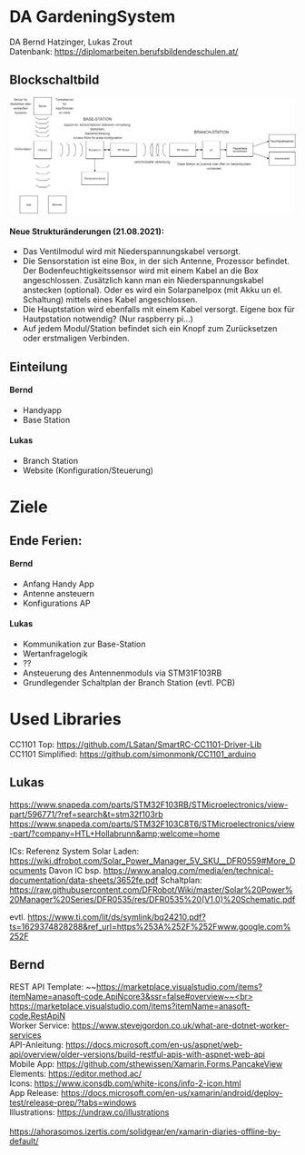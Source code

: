 # DA GardeningSystem
DA Bernd Hatzinger, Lukas Zrout<br>
Datenbank: https://diplomarbeiten.berufsbildendeschulen.at/

## Blockschaltbild
<img src="./Aufgabenstellung/SmartGardeningSystem_V2.png">

#### Neue Strukturänderungen (21.08.2021):
- Das Ventilmodul wird mit Niederspannungskabel versorgt.
- Die Sensorstation ist eine Box, in der sich Antenne, Prozessor befindet. 
Der Bodenfeuchtigkeitssensor wird mit einem Kabel an die Box angeschlossen. 
Zusätzlich kann man ein Niederspannungskabel anstecken (optional). Oder es wird ein Solarpanelpox (mit Akku un el. Schaltung) mittels eines Kabel angeschlossen.
- Die Hauptstation wird ebenfalls mit einem Kabel versorgt. Eigene box für Hautpstation notwendig? (Nur raspberry pi...)
- Auf jedem Modul/Station befindet sich ein Knopf zum Zurücksetzen oder erstmaligen Verbinden.

## Einteilung
#### Bernd
- Handyapp
- Base Station
#### Lukas
- Branch Station
- Website (Konfiguration/Steuerung)

# Ziele
## Ende Ferien:
#### Bernd
- Anfang Handy App
- Antenne ansteuern
- Konfigurations AP
#### Lukas
- Kommunikation zur Base-Station
- Wertanfragelogik
- ??
- Ansteuerung des Antennenmoduls via STM31F103RB
- Grundlegender Schaltplan der Branch Station (evtl. PCB)

# Used Libraries
CC1101 Top: https://github.com/LSatan/SmartRC-CC1101-Driver-Lib<br>
	CC1101 Simplified: https://github.com/simonmonk/CC1101_arduino<br>

## Lukas
https://www.snapeda.com/parts/STM32F103RB/STMicroelectronics/view-part/596771/?ref=search&t=stm32f103rb
https://www.snapeda.com/parts/STM32F103C8T6/STMicroelectronics/view-part/?company=HTL+Hollabrunn&amp;welcome=home

ICs:
Referenz System Solar Laden: https://wiki.dfrobot.com/Solar_Power_Manager_5V_SKU__DFR0559#More_Documents
Davon IC bsp. https://www.analog.com/media/en/technical-documentation/data-sheets/3652fe.pdf
Schaltplan: https://raw.githubusercontent.com/DFRobot/Wiki/master/Solar%20Power%20Manager%20Series/DFR0535/res/DFR0535%20(V1.0)%20Schematic.pdf

evtl. https://www.ti.com/lit/ds/symlink/bq24210.pdf?ts=1629374828288&ref_url=https%253A%252F%252Fwww.google.com%252F
## Bernd
REST API Template: ~~https://marketplace.visualstudio.com/items?itemName=anasoft-code.ApiNcore3&ssr=false#overview~~<br>
                   https://marketplace.visualstudio.com/items?itemName=anasoft-code.RestApiN<br>
Worker Service: https://www.stevejgordon.co.uk/what-are-dotnet-worker-services<br>
API-Anleitung: https://docs.microsoft.com/en-us/aspnet/web-api/overview/older-versions/build-restful-apis-with-aspnet-web-api<br>
Mobile App: https://github.com/sthewissen/Xamarin.Forms.PancakeView<br>
Elements: https://editor.method.ac/<br>
Icons: https://www.iconsdb.com/white-icons/info-2-icon.html<br>
App Release: https://docs.microsoft.com/en-us/xamarin/android/deploy-test/release-prep/?tabs=windows<br>
Illustrations: https://undraw.co/illustrations<br><br>
https://ahorasomos.izertis.com/solidgear/en/xamarin-diaries-offline-by-default/
